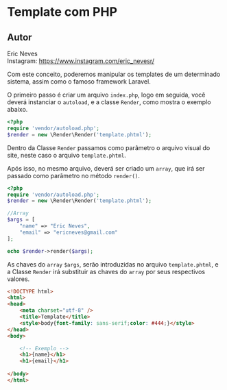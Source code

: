 Template com PHP
==========

Autor
----------
Eric Neves  
Instagram: https://www.instagram.com/eric_nevesr/

Com este conceito, poderemos manipular os templates de um determinado sistema, assim como o famoso framework Laravel.

O primeiro passo é criar um arquivo `index.php`, logo em seguida, você deverá instanciar o `autoload`, e a classe `Render`, como mostra o  exemplo abaixo.

```php
<?php 
require 'vendor/autoload.php';
$render = new \Render\Render('template.phtml');
```

Dentro da Classe `Render` passamos como parâmetro o arquivo visual do site, neste caso o arquivo `template.phtml`.

Após isso, no mesmo arquivo, deverá ser criado um `array`, que irá ser passado como parâmetro no método `render()`. 

```php
<?php 
require 'vendor/autoload.php';
$render = new \Render\Render('template.phtml');

//Array
$args = [
    "name" => "Eric Neves",
    "email" => "ericneves@gmail.com"
];

echo $render->render($args);

```

As chaves do `array` `$args`, serão introduzidas no arquivo `template.phtml`, e a Classe `Render` irá substituir as chaves do `array` por seus respectivos valores.

```html
<!DOCTYPE html>
<html>
<head>
    <meta charset="utf-8" />
    <title>Template</title>
    <style>body{font-family: sans-serif;color: #444;}</style>
</head>
<body>

    <!-- Exemplo -->
    <h1>{name}</h1>
    <h1>{email}</h1>
    
</body>
</html>
```
